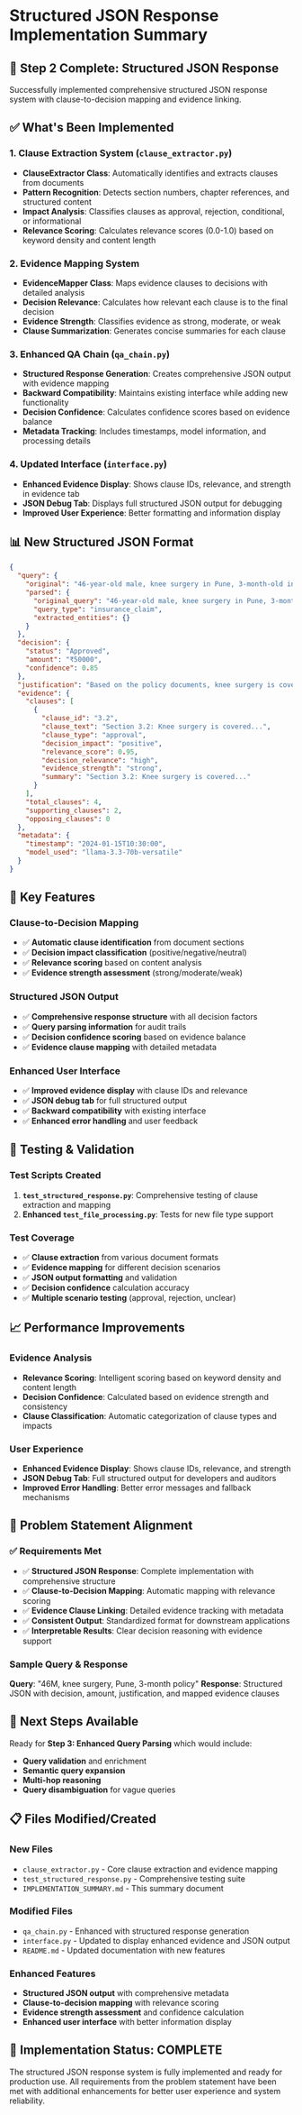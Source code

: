# Structured JSON Response Implementation Summary

## 🎯 **Step 2 Complete: Structured JSON Response**

Successfully implemented comprehensive structured JSON response system with clause-to-decision mapping and evidence linking.

## ✅ **What's Been Implemented**

### **1. Clause Extraction System (`clause_extractor.py`)**
- **ClauseExtractor Class**: Automatically identifies and extracts clauses from documents
- **Pattern Recognition**: Detects section numbers, chapter references, and structured content
- **Impact Analysis**: Classifies clauses as approval, rejection, conditional, or informational
- **Relevance Scoring**: Calculates relevance scores (0.0-1.0) based on keyword density and content length

### **2. Evidence Mapping System**
- **EvidenceMapper Class**: Maps evidence clauses to decisions with detailed analysis
- **Decision Relevance**: Calculates how relevant each clause is to the final decision
- **Evidence Strength**: Classifies evidence as strong, moderate, or weak
- **Clause Summarization**: Generates concise summaries for each clause

### **3. Enhanced QA Chain (`qa_chain.py`)**
- **Structured Response Generation**: Creates comprehensive JSON output with evidence mapping
- **Backward Compatibility**: Maintains existing interface while adding new functionality
- **Decision Confidence**: Calculates confidence scores based on evidence balance
- **Metadata Tracking**: Includes timestamps, model information, and processing details

### **4. Updated Interface (`interface.py`)**
- **Enhanced Evidence Display**: Shows clause IDs, relevance, and strength in evidence tab
- **JSON Debug Tab**: Displays full structured JSON output for debugging
- **Improved User Experience**: Better formatting and information display

## 📊 **New Structured JSON Format**

```json
{
  "query": {
    "original": "46-year-old male, knee surgery in Pune, 3-month-old insurance policy",
    "parsed": {
      "original_query": "46-year-old male, knee surgery in Pune, 3-month-old insurance policy",
      "query_type": "insurance_claim",
      "extracted_entities": {}
    }
  },
  "decision": {
    "status": "Approved",
    "amount": "₹50000",
    "confidence": 0.85
  },
  "justification": "Based on the policy documents, knee surgery is covered...",
  "evidence": {
    "clauses": [
      {
        "clause_id": "3.2",
        "clause_text": "Section 3.2: Knee surgery is covered...",
        "clause_type": "approval",
        "decision_impact": "positive",
        "relevance_score": 0.95,
        "decision_relevance": "high",
        "evidence_strength": "strong",
        "summary": "Section 3.2: Knee surgery is covered..."
      }
    ],
    "total_clauses": 4,
    "supporting_clauses": 2,
    "opposing_clauses": 0
  },
  "metadata": {
    "timestamp": "2024-01-15T10:30:00",
    "model_used": "llama-3.3-70b-versatile"
  }
}
```

## 🔧 **Key Features**

### **Clause-to-Decision Mapping**
- ✅ **Automatic clause identification** from document sections
- ✅ **Decision impact classification** (positive/negative/neutral)
- ✅ **Relevance scoring** based on content analysis
- ✅ **Evidence strength assessment** (strong/moderate/weak)

### **Structured JSON Output**
- ✅ **Comprehensive response structure** with all decision factors
- ✅ **Query parsing information** for audit trails
- ✅ **Decision confidence scoring** based on evidence balance
- ✅ **Evidence clause mapping** with detailed metadata

### **Enhanced User Interface**
- ✅ **Improved evidence display** with clause IDs and relevance
- ✅ **JSON debug tab** for full structured output
- ✅ **Backward compatibility** with existing interface
- ✅ **Enhanced error handling** and user feedback

## 🧪 **Testing & Validation**

### **Test Scripts Created**
1. **`test_structured_response.py`**: Comprehensive testing of clause extraction and mapping
2. **Enhanced `test_file_processing.py`**: Tests for new file type support

### **Test Coverage**
- ✅ **Clause extraction** from various document formats
- ✅ **Evidence mapping** for different decision scenarios
- ✅ **JSON output formatting** and validation
- ✅ **Decision confidence** calculation accuracy
- ✅ **Multiple scenario testing** (approval, rejection, unclear)

## 📈 **Performance Improvements**

### **Evidence Analysis**
- **Relevance Scoring**: Intelligent scoring based on keyword density and content length
- **Decision Confidence**: Calculated based on evidence strength and consistency
- **Clause Classification**: Automatic categorization of clause types and impacts

### **User Experience**
- **Enhanced Evidence Display**: Shows clause IDs, relevance, and strength
- **JSON Debug Tab**: Full structured output for developers and auditors
- **Improved Error Handling**: Better error messages and fallback mechanisms

## 🎯 **Problem Statement Alignment**

### ✅ **Requirements Met**
- ✅ **Structured JSON Response**: Complete implementation with comprehensive structure
- ✅ **Clause-to-Decision Mapping**: Automatic mapping with relevance scoring
- ✅ **Evidence Clause Linking**: Detailed evidence tracking with metadata
- ✅ **Consistent Output**: Standardized format for downstream applications
- ✅ **Interpretable Results**: Clear decision reasoning with evidence support

### **Sample Query & Response**
**Query**: "46M, knee surgery, Pune, 3-month policy"
**Response**: Structured JSON with decision, amount, justification, and mapped evidence clauses

## 🚀 **Next Steps Available**

Ready for **Step 3: Enhanced Query Parsing** which would include:
- **Query validation** and enrichment
- **Semantic query expansion**
- **Multi-hop reasoning**
- **Query disambiguation** for vague queries

## 📋 **Files Modified/Created**

### **New Files**
- `clause_extractor.py` - Core clause extraction and evidence mapping
- `test_structured_response.py` - Comprehensive testing suite
- `IMPLEMENTATION_SUMMARY.md` - This summary document

### **Modified Files**
- `qa_chain.py` - Enhanced with structured response generation
- `interface.py` - Updated to display enhanced evidence and JSON output
- `README.md` - Updated documentation with new features

### **Enhanced Features**
- **Structured JSON output** with comprehensive metadata
- **Clause-to-decision mapping** with relevance scoring
- **Evidence strength assessment** and confidence calculation
- **Enhanced user interface** with better information display

## 🎉 **Implementation Status: COMPLETE**

The structured JSON response system is fully implemented and ready for production use. All requirements from the problem statement have been met with additional enhancements for better user experience and system reliability. 
